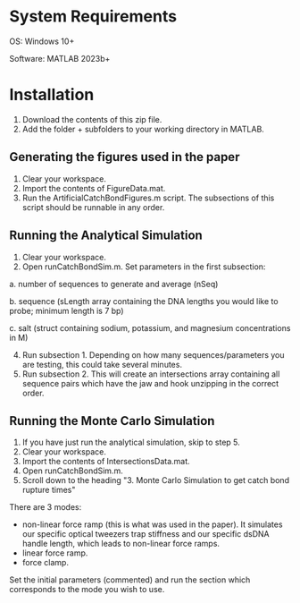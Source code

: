 # System Requirements
OS: Windows 10+

Software: MATLAB 2023b+

# Installation
1. Download the contents of this zip file.
2. Add the folder + subfolders to your working directory in MATLAB.

## Generating the figures used in the paper
1. Clear your workspace.
2. Import the contents of FigureData.mat.
3. Run the ArtificialCatchBondFigures.m script. The subsections of this script should be runnable in any order.

## Running the Analytical Simulation
1. Clear your workspace.
2. Open runCatchBondSim.m. Set parameters in the first subsection:

  a. number of sequences to generate and average (nSeq)

  b. sequence (sLength array containing the DNA lengths you would like to probe; minimum length is 7 bp)
  
  c. salt (struct containing sodium, potassium, and magnesium concentrations in M)
  
4. Run subsection 1. Depending on how many sequences/parameters you are testing, this could take several minutes.
5. Run subsection 2. This will create an intersections array containing all sequence pairs which have the jaw and hook unzipping in the correct order.

## Running the Monte Carlo Simulation
1. If you have just run the analytical simulation, skip to step 5.
2. Clear your workspace.
3. Import the contents of IntersectionsData.mat.
4. Open runCatchBondSim.m.
5. Scroll down to the heading "3. Monte Carlo Simulation to get catch bond rupture times"

There are 3 modes: 
- non-linear force ramp (this is what was used in the paper). It simulates our specific optical tweezers trap stiffness and our specific dsDNA handle length, which leads to non-linear force ramps.
- linear force ramp.
- force clamp.

Set the initial parameters (commented) and run the section which corresponds to the mode you wish to use.


   
